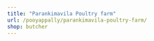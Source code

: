 ```yaml
---
title: "Parankimavila Poultry farm"
url: /pooyappally/parankimavila-poultry-farm/
shop: butcher
---
```

